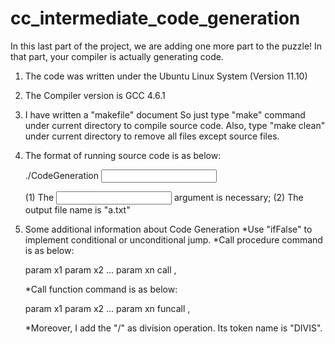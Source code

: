 cc_intermediate_code_generation
===============================

In this last part of the project, we are adding one more part to the puzzle! In that part, your compiler is actually generating code.


1. The code was written under the Ubuntu Linux System (Version 11.10)
2. The Compiler version is GCC 4.6.1
3. I have written a "makefile" document
   So just type "make" command under current directory to compile source code.
   Also, type "make clean" under current directory to remove all files except source files. 
4. The format of running source code is as below:

    ./CodeGeneration <input file name>

   (1) The <input file name> argument is necessary;
   (2) The output file name is "a.txt"

5. Some additional information about Code Generation
   *Use "ifFalse" to implement conditional or unconditional jump.
   *Call procedure command is as below:
    
    param x1
    param x2
    ...
    param xn
    call <procedure name>, <procedure parameter number>

   *Call function command is as below:

    param x1
    param x2
    ...
    param xn
    funcall <function name>, <function parameter number>

   *Moreover, I add the "/" as division operation. Its token name is "DIVIS".
